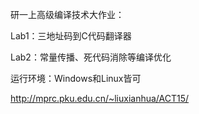研一上高级编译技术大作业：

Lab1：三地址码到C代码翻译器

Lab2：常量传播、死代码消除等编译优化

运行环境：Windows和Linux皆可

http://mprc.pku.edu.cn/~liuxianhua/ACT15/
